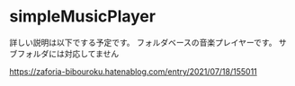# simpleMusicPlayer

詳しい説明は以下でする予定です。
フォルダベースの音楽プレイヤーです。
サブフォルダには対応してません

https://zaforia-bibouroku.hatenablog.com/entry/2021/07/18/155011
